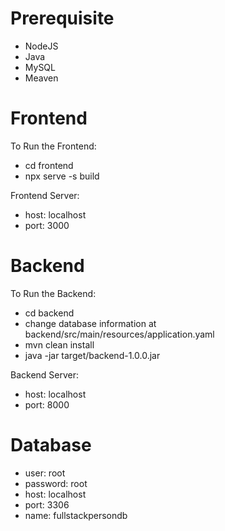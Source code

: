 <!DOCTYPE html>
<html lang="en">
  <head>
    <meta charset="UTF-8" />
    <meta http-equiv="X-UA-Compatible" content="IE=edge" />
    <meta name="viewport" content="width=device-width, initial-scale=1.0" />
  </head>
  <body>
    <h1>Prerequisite</h1>
    <ul>
      <li>NodeJS</li>
      <li>Java</li>
      <li>MySQL</li>
      <li>Meaven</li>
    </ul>
    <h1>Frontend</h1>
    <p>To Run the Frontend: </p>
    <ul>
      <li>cd frontend</li>
      <li>npx serve -s build</li>
    </ul>
    <p>Frontend Server: </p>
    <ul>
      <li>host: localhost</li>
      <li>port: 3000</li>
    </ul>
    <h1>Backend</h1>
    <p>To Run the Backend: </p>
    <ul>
      <li>cd backend</li>
      <li>change database information at backend/src/main/resources/application.yaml</li>
      <li>mvn clean install</li>
      <li>java -jar target/backend-1.0.0.jar</li>
    </ul>
    <p>Backend Server: </p>
    <ul>
      <li>host: localhost</li>
      <li>port: 8000</li>
    </ul>
    <h1>Database</h1>
    <ul>
      <li>user: root</li>
      <li>password: root</li>
      <li>host: localhost</li>
      <li>port: 3306</li>
      <li>name: fullstackpersondb</li>
    </ul>
  </body>
</html>

